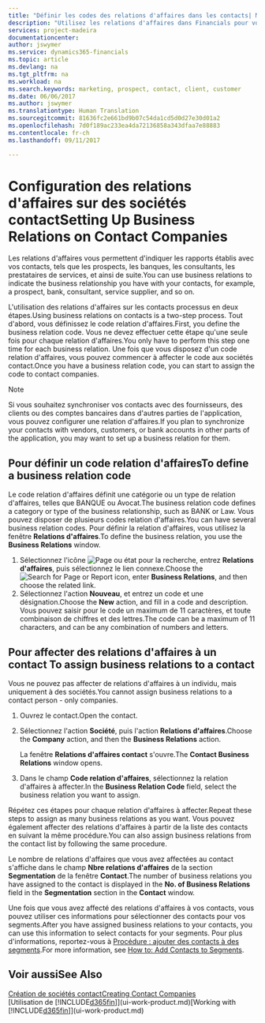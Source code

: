 ```yaml
---
title: "Définir les codes des relations d'affaires dans les contacts| Microsoft Docs"
description: "Utilisez les relations d'affaires dans Financials pour vous aider avec le marketing et désigner les rapports établis avec vos prospects, clients, notamment les banques ou les prestataires de services."
services: project-madeira
documentationcenter: 
author: jswymer
ms.service: dynamics365-financials
ms.topic: article
ms.devlang: na
ms.tgt_pltfrm: na
ms.workload: na
ms.search.keywords: marketing, prospect, contact, client, customer
ms.date: 06/06/2017
ms.author: jswymer
ms.translationtype: Human Translation
ms.sourcegitcommit: 81636fc2e661bd9b07c54da1cd5d0d27e30d01a2
ms.openlocfilehash: 7d0f189ac233ea4da72136858a343dfaa7e88883
ms.contentlocale: fr-ch
ms.lasthandoff: 09/11/2017

---
```

# <a name="setting-up-business-relations-on-contact-companies"></a><span data-ttu-id="c45b0-103">Configuration des relations d'affaires sur des sociétés contact</span><span class="sxs-lookup"><span data-stu-id="c45b0-103">Setting Up Business Relations on Contact Companies</span></span>
<span data-ttu-id="c45b0-104">Les relations d'affaires vous permettent d'indiquer les rapports établis avec vos contacts, tels que les prospects, les banques, les consultants, les prestataires de services, et ainsi de suite.</span><span class="sxs-lookup"><span data-stu-id="c45b0-104">You can use business relations to indicate the business relationship you have with your contacts, for example, a prospect, bank, consultant, service supplier, and so on.</span></span>

<span data-ttu-id="c45b0-105">L'utilisation des relations d'affaires sur les contacts processus en deux étapes.</span><span class="sxs-lookup"><span data-stu-id="c45b0-105">Using business relations on contacts is a two-step process.</span></span> <span data-ttu-id="c45b0-106">Tout d'abord, vous définissez le code relation d'affaires.</span><span class="sxs-lookup"><span data-stu-id="c45b0-106">First, you define the business relation code.</span></span> <span data-ttu-id="c45b0-107">Vous ne devez effectuer cette étape qu'une seule fois pour chaque relation d'affaires.</span><span class="sxs-lookup"><span data-stu-id="c45b0-107">You only have to perform this step one time for each business relation.</span></span> <span data-ttu-id="c45b0-108">Une fois que vous disposez d'un code relation d'affaires, vous pouvez commencer à affecter le code aux sociétés contact.</span><span class="sxs-lookup"><span data-stu-id="c45b0-108">Once you have a business relation code, you can start to assign the code to contact companies.</span></span>

> [!NOTE]  
>   <span data-ttu-id="c45b0-109">Si vous souhaitez synchroniser vos contacts avec des fournisseurs, des clients ou des comptes bancaires dans d'autres parties de l'application, vous pouvez configurer une relation d'affaires.</span><span class="sxs-lookup"><span data-stu-id="c45b0-109">If you plan to synchronize your contacts with vendors, customers, or bank accounts in other parts of the application, you may want to set up a business relation for them.</span></span>

## <a name="to-define-a-business-relation-code"></a><span data-ttu-id="c45b0-110">Pour définir un code relation d'affaires</span><span class="sxs-lookup"><span data-stu-id="c45b0-110">To define a business relation code</span></span>
<span data-ttu-id="c45b0-111">Le code relation d'affaires définit une catégorie ou un type de relation d'affaires, telles que BANQUE ou Avocat.</span><span class="sxs-lookup"><span data-stu-id="c45b0-111">The business relation code defines a category or type of the business relationship, such as BANK or Law.</span></span> <span data-ttu-id="c45b0-112">Vous pouvez disposer de plusieurs codes relation d'affaires.</span><span class="sxs-lookup"><span data-stu-id="c45b0-112">You can have several business relation codes.</span></span> <span data-ttu-id="c45b0-113">Pour définir la relation d'affaires, vous utilisez la fenêtre **Relations d'affaires**.</span><span class="sxs-lookup"><span data-stu-id="c45b0-113">To define the business relation, you use the **Business Relations** window.</span></span>

1. <span data-ttu-id="c45b0-114">Sélectionnez l'icône ![Page ou état pour la recherche](media/ui-search/search_small.png "icône Page ou état pour la recherche"), entrez **Relations d'affaires**, puis sélectionnez le lien connexe.</span><span class="sxs-lookup"><span data-stu-id="c45b0-114">Choose the ![Search for Page or Report](media/ui-search/search_small.png "Search for Page or Report icon") icon, enter **Business Relations**, and then choose the related link.</span></span>
2. <span data-ttu-id="c45b0-115">Sélectionnez l'action **Nouveau**, et entrez un code et une désignation.</span><span class="sxs-lookup"><span data-stu-id="c45b0-115">Choose the **New** action, and fill in a code and description.</span></span> <span data-ttu-id="c45b0-116">Vous pouvez saisir pour le code un maximum de 11 caractères, et toute combinaison de chiffres et des lettres.</span><span class="sxs-lookup"><span data-stu-id="c45b0-116">The code can be a maximum of 11 characters, and can be any combination of numbers and letters.</span></span>

## <span data-ttu-id="c45b0-117"><a name="AssignBusRelContact"></a> Pour affecter des relations d'affaires à un contact</span><span class="sxs-lookup"><span data-stu-id="c45b0-117"><a name="AssignBusRelContact"></a> To assign business relations to a contact</span></span>
<span data-ttu-id="c45b0-118">Vous ne pouvez pas affecter de relations d'affaires à un individu, mais uniquement à des sociétés.</span><span class="sxs-lookup"><span data-stu-id="c45b0-118">You cannot assign business relations to a contact person - only companies.</span></span>

1. <span data-ttu-id="c45b0-119">Ouvrez le contact.</span><span class="sxs-lookup"><span data-stu-id="c45b0-119">Open the contact.</span></span>
2. <span data-ttu-id="c45b0-120">Sélectionnez l'action **Société**, puis l'action **Relations d'affaires**.</span><span class="sxs-lookup"><span data-stu-id="c45b0-120">Choose the **Company** action, and then the **Business Relations** action.</span></span>

    <span data-ttu-id="c45b0-121">La fenêtre **Relations d'affaires contact** s'ouvre.</span><span class="sxs-lookup"><span data-stu-id="c45b0-121">The **Contact Business Relations** window opens.</span></span>
3. <span data-ttu-id="c45b0-122">Dans le champ **Code relation d'affaires**, sélectionnez la relation d'affaires à affecter.</span><span class="sxs-lookup"><span data-stu-id="c45b0-122">In the **Business Relation Code** field, select the business relation you want to assign.</span></span>

<span data-ttu-id="c45b0-123">Répétez ces étapes pour chaque relation d'affaires à affecter.</span><span class="sxs-lookup"><span data-stu-id="c45b0-123">Repeat these steps to assign as many business relations as you want.</span></span> <span data-ttu-id="c45b0-124">Vous pouvez également affecter des relations d'affaires à partir de la liste des contacts en suivant la même procédure.</span><span class="sxs-lookup"><span data-stu-id="c45b0-124">You can also assign business relations from the contact list by following the same procedure.</span></span>

<span data-ttu-id="c45b0-125">Le nombre de relations d'affaires que vous avez affectées au contact s'affiche dans le champ **Nbre relations d'affaires** de la section **Segmentation** de la fenêtre **Contact**.</span><span class="sxs-lookup"><span data-stu-id="c45b0-125">The number of business relations you have assigned to the contact is displayed in the **No. of Business Relations** field in the **Segmentation** section in the **Contact** window.</span></span>

<span data-ttu-id="c45b0-126">Une fois que vous avez affecté des relations d'affaires à vos contacts, vous pouvez utiliser ces informations pour sélectionner des contacts pour vos segments.</span><span class="sxs-lookup"><span data-stu-id="c45b0-126">After you have assigned business relations to your contacts, you can use this information to select contacts for your segments.</span></span> <span data-ttu-id="c45b0-127">Pour plus d'informations, reportez-vous à [Procédure : ajouter des contacts à des segments](marketing-add-contact-segment.md).</span><span class="sxs-lookup"><span data-stu-id="c45b0-127">For more information, see [How to: Add Contacts to Segments](marketing-add-contact-segment.md).</span></span>

## <a name="see-also"></a><span data-ttu-id="c45b0-128">Voir aussi</span><span class="sxs-lookup"><span data-stu-id="c45b0-128">See Also</span></span>
[<span data-ttu-id="c45b0-129">Création de sociétés contact</span><span class="sxs-lookup"><span data-stu-id="c45b0-129">Creating Contact Companies</span></span>](marketing-create-contact-companies.md)  
<span data-ttu-id="c45b0-130">[Utilisation de [!INCLUDE[d365fin](includes/d365fin_md.md)]](ui-work-product.md)</span><span class="sxs-lookup"><span data-stu-id="c45b0-130">[Working with [!INCLUDE[d365fin](includes/d365fin_md.md)]](ui-work-product.md)</span></span>

